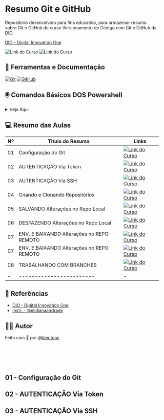 
# Resumo Git e GitHub
Repositório desenvolvido para fins educativo, para armazenar resumo sobre Git e GitHub do curso Versionamento de Código com Git e GitHub da DIO.

[DIO - Digital Innovation One](https://www.dio.me/curso-git-github-ci-cd/AFZSJCW04E1V)

[![Link do Curso](https://img.shields.io/badge/▶-000?style=for-the-badge&logo=movie&logoColor=E94D5F)](https://www.dio.me/curso-git-github-ci-cd/AFZSJCW04E1V) 
[![Link do Curso](https://img.shields.io/badge/Acesse%20o%20Curso%20na%20Plataforma-E94D5F?style=for-the-badge)](https://web.dio.me/course/versionamento-de-codigo-com-git-e-github/learning/f3cbaa66-efbd-4c25-842e-2069c188c066)

## 📒 Ferramentas e Documentação
[![Git](https://img.shields.io/badge/Git-000?style=for-the-badge&logo=git&logoColor=E94D5F)](https://git-scm.com/doc) 
[![GitHub](https://img.shields.io/badge/GitHub-000?style=for-the-badge&logo=github&logoColor=30A3DC)](https://docs.github.com/)


## 🖲️ Comandos Básicos DOS Powershell

<details>

<summary>Veja Aqui</summary>

- Limpar Tela
```
clear
```
- Sistemas de Pastas e Arquivos
```
#Criar Pasta
mkdir [NOME-DA-PASTA]

#Navegar ao diretório (Pasta específica)
cd [ENDEREÇO-DA-PASTA]

#Listar arquivos de um diretório 
ls

#exibe conteúdo de um arquivo
cat [ENDEREÇO-DO-ARQUIVO]
```
- Criar Arquivos Vazios
```
touch [NOME-DO-ARQUIVO.EXTENSÃO]
```

</details>

## 💻 Resumo das Aulas
| Nº | Titulo do Resumo | Links |
| --- | ----- | ------- |
| 01 | Configuração do Git| [![Link do Curso](https://img.shields.io/badge/Ver%20Resumo-30A3DC?style=for-the-badge)](https://github.com/kleutons/Git-e-GitHub/blob/main/aulas/01.md)|
| 02 | AUTENTICAÇÃO Via Token | [![Link do Curso](https://img.shields.io/badge/Ver%20Resumo-E94D5F?style=for-the-badge)](https://github.com/kleutons/Git-e-GitHub/blob/main/aulas/02.md)|
| 03 | AUTENTICAÇÃO Via SSH | [![Link do Curso](https://img.shields.io/badge/Ver%20Resumo-30A3DC?style=for-the-badge)](https://github.com/kleutons/Git-e-GitHub/blob/main/aulas/03.md)|
| 04 | Criando e Clonando Repositórios| [![Link do Curso](https://img.shields.io/badge/Ver%20Resumo-E94D5F?style=for-the-badge)](https://github.com/kleutons/Git-e-GitHub/blob/main/aulas/04.md)|
| 05 | SALVANDO Alterações no Repo Local| [![Link do Curso](https://img.shields.io/badge/Ver%20Resumo-30A3DC?style=for-the-badge)](#)|
| 06 | DESFAZENDO Alterações no Repo Local | [![Link do Curso](https://img.shields.io/badge/Ver%20Resumo-E94D5F?style=for-the-badge)](#)|
| 07 | ENV. E BAIXANDO Alterações no REPO REMOTO | [![Link do Curso](https://img.shields.io/badge/Ver%20Resumo-30A3DC?style=for-the-badge)](#)|
| 07 | ENV. E BAIXANDO Alterações no REPO REMOTO | [![Link do Curso](https://img.shields.io/badge/Ver%20Resumo-E94D5F?style=for-the-badge)](#)|
| 08 | TRABALHANDO COM BRANCHES | [![Link do Curso](https://img.shields.io/badge/Ver%20Resumo-30A3DC?style=for-the-badge)](#)|
| - | ------------------------ | - |

## 🔎 Referências
- [DIO - Digital Innovation One](https://www.dio.me/curso-git-github-ci-cd/AFZSJCW04E1V)
- [Instr. - @elidianaandrade](https://github.com/elidianaandrade)

## 👨‍💻 Autor
Feito com 💙 por [@kleutons](https://github.com/keutons)
##

<br>
<br>
<br>

## 01 - Configuração do Git


## 02 - AUTENTICAÇÃO Via Token


## 03 - AUTENTICAÇÃO Via SSH 